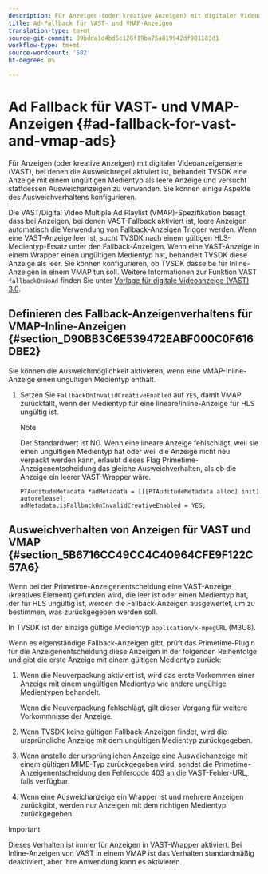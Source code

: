 ```yaml
---
description: Für Anzeigen (oder kreative Anzeigen) mit digitaler Videoanzeigenserie (VAST), bei denen die Ausweichregel aktiviert ist, behandelt TVSDK eine Anzeige mit einem ungültigen Medientyp als leere Anzeige und versucht stattdessen Ausweichanzeigen zu verwenden. Sie können einige Aspekte des Ausweichverhaltens konfigurieren.
title: Ad-Fallback für VAST- und VMAP-Anzeigen
translation-type: tm+mt
source-git-commit: 89bdda1d4bd5c126f19ba75a819942df901183d1
workflow-type: tm+mt
source-wordcount: '502'
ht-degree: 0%

---
```



# Ad Fallback für VAST- und VMAP-Anzeigen {#ad-fallback-for-vast-and-vmap-ads}

Für Anzeigen (oder kreative Anzeigen) mit digitaler Videoanzeigenserie (VAST), bei denen die Ausweichregel aktiviert ist, behandelt TVSDK eine Anzeige mit einem ungültigen Medientyp als leere Anzeige und versucht stattdessen Ausweichanzeigen zu verwenden. Sie können einige Aspekte des Ausweichverhaltens konfigurieren.

Die VAST/Digital Video Multiple Ad Playlist (VMAP)-Spezifikation besagt, dass bei Anzeigen, bei denen VAST-Fallback aktiviert ist, leere Anzeigen automatisch die Verwendung von Fallback-Anzeigen Trigger werden. Wenn eine VAST-Anzeige leer ist, sucht TVSDK nach einem gültigen HLS-Medientyp-Ersatz unter den Fallback-Anzeigen. Wenn eine VAST-Anzeige in einem Wrapper einen ungültigen Medientyp hat, behandelt TVSDK diese Anzeige als leer. Sie können konfigurieren, ob TVSDK dasselbe für Inline-Anzeigen in einem VMAP tun soll. Weitere Informationen zur Funktion VAST `fallbackOnNoAd` finden Sie unter [Vorlage für digitale Videoanzeige (VAST) 3.0](https://www.iab.net/guidelines/508676/digitalvideo/vsuite/vast).

## Definieren des Fallback-Anzeigenverhaltens für VMAP-Inline-Anzeigen {#section_D90BB3C6E539472EABF000C0F616DBE2}

Sie können die Ausweichmöglichkeit aktivieren, wenn eine VMAP-Inline-Anzeige einen ungültigen Medientyp enthält.

1. Setzen Sie `FallbackOnInvalidCreativeEnabled` auf `YES`, damit VMAP zurückfällt, wenn der Medientyp für eine lineare/inline-Anzeige für HLS ungültig ist.

   >[!NOTE]
   >
   >Der Standardwert ist NO. Wenn eine lineare Anzeige fehlschlägt, weil sie einen ungültigen Medientyp hat oder weil die Anzeige nicht neu verpackt werden kann, erlaubt dieses Flag Primetime-Anzeigenentscheidung das gleiche Ausweichverhalten, als ob die Anzeige ein leerer VAST-Wrapper wäre.

   ```
   PTAuditudeMetadata *adMetadata = [[[PTAuditudeMetadata alloc] init] autorelease]; 
   adMetadata.isFallbackOnInvalidCreativeEnabled = YES;
   ```

## Ausweichverhalten von Anzeigen für VAST und VMAP {#section_5B6716CC49CC4C40964CFE9F122C57A6}

Wenn bei der Primetime-Anzeigenentscheidung eine VAST-Anzeige (kreatives Element) gefunden wird, die leer ist oder einen Medientyp hat, der für HLS ungültig ist, werden die Fallback-Anzeigen ausgewertet, um zu bestimmen, was zurückgegeben werden soll.

In TVSDK ist der einzige gültige Medientyp `application/x-mpegURL` (M3U8).

Wenn es eigenständige Fallback-Anzeigen gibt, prüft das Primetime-Plugin für die Anzeigenentscheidung diese Anzeigen in der folgenden Reihenfolge und gibt die erste Anzeige mit einem gültigen Medientyp zurück:

1. Wenn die Neuverpackung aktiviert ist, wird das erste Vorkommen einer Anzeige mit einem ungültigen Medientyp wie andere ungültige Medientypen behandelt.

   Wenn die Neuverpackung fehlschlägt, gilt dieser Vorgang für weitere Vorkommnisse der Anzeige.
1. Wenn TVSDK keine gültigen Fallback-Anzeigen findet, wird die ursprüngliche Anzeige mit dem ungültigen Medientyp zurückgegeben.
1. Wenn anstelle der ursprünglichen Anzeige eine Ausweichanzeige mit einem gültigen MIME-Typ zurückgegeben wird, sendet die Primetime-Anzeigenentscheidung den Fehlercode 403 an die VAST-Fehler-URL, falls verfügbar.
1. Wenn eine Ausweichanzeige ein Wrapper ist und mehrere Anzeigen zurückgibt, werden nur Anzeigen mit dem richtigen Medientyp zurückgegeben.

>[!IMPORTANT]
>
>Dieses Verhalten ist immer für Anzeigen in VAST-Wrapper aktiviert. Bei Inline-Anzeigen von VAST in einem VMAP ist das Verhalten standardmäßig deaktiviert, aber Ihre Anwendung kann es aktivieren.